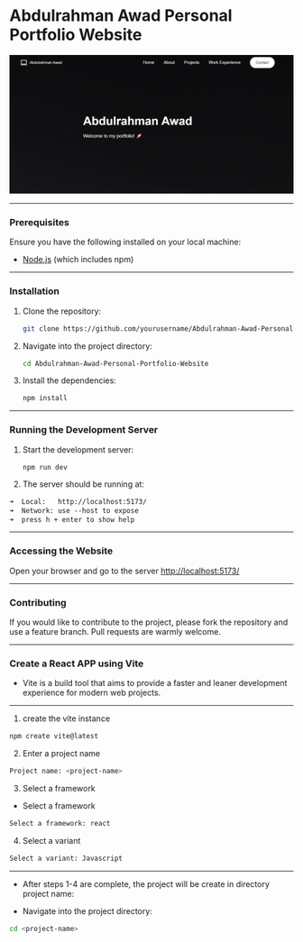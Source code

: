 # Abdulrahman Awad Personal Portfolio Website

<p align="center">
  <img src="./media/README_Cover.png" alt="alt text" />
</p>

_____

### Prerequisites

Ensure you have the following installed on your local machine:
- [Node.js](https://nodejs.org/) (which includes npm)

______

### Installation

1. Clone the repository:
    ```bash
    git clone https://github.com/yourusername/Abdulrahman-Awad-Personal-Portfolio-Website.git
    ```
2. Navigate into the project directory:
    ```bash
    cd Abdulrahman-Awad-Personal-Portfolio-Website
    ```
3. Install the dependencies:
    ```bash
    npm install
    ```
______

### Running the Development Server

1. Start the development server:
    ```bash
    npm run dev
    ```
2. The server should be running at:

  ```
  ➜  Local:   http://localhost:5173/
  ➜  Network: use --host to expose
  ➜  press h + enter to show help
  ```
______

### Accessing the Website

Open your browser and go to the server [http://localhost:5173/](http://localhost:5173/)

_____

### Contributing

If you would like to contribute to the project, please fork the repository and use a feature branch. Pull requests are warmly welcome.

_____

### Create a React APP using Vite

- Vite is a build tool that aims to provide a faster and leaner development experience for modern web projects.

_____

1. create the vite instance

```bash
npm create vite@latest
```

2. Enter a project name
```bash
Project name: <project-name>
```

3. Select a framework
- Select a framework
```bash
Select a framework: react
```

4. Select a variant
```bash
Select a variant: Javascript
```
_____

- After steps 1-4 are complete, the project will be create in directory project name:

- Navigate into the project directory:
```bash
cd <project-name>
```